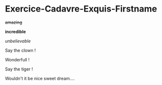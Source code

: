 # Exercice-Cadavre-Exquis-Firstname

~~amazing~~

**incredible**

_unbelievable_

Say the clown !  

Wonderfull !

Say the tiger !

Wouldn't it be nice sweet dream.... 